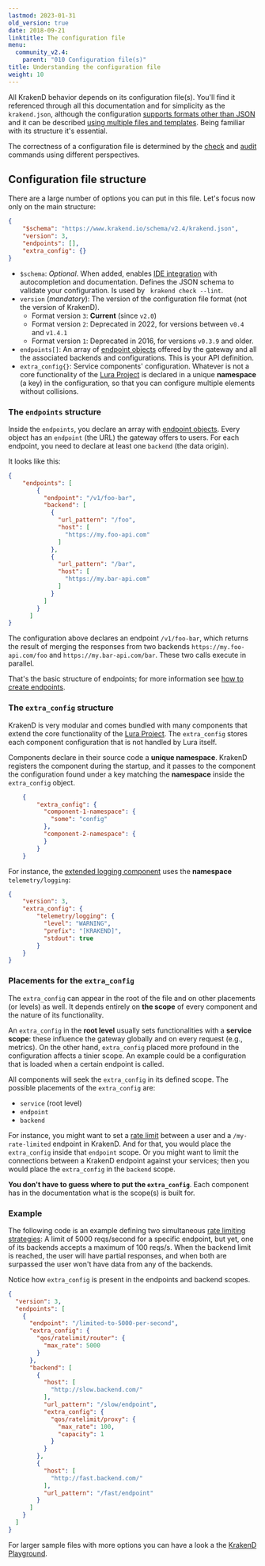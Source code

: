 ```yaml
---
lastmod: 2023-01-31
old_version: true
date: 2018-09-21
linktitle: The configuration file
menu:
  community_v2.4:
    parent: "010 Configuration file(s)"
title: Understanding the configuration file
weight: 10
---
```

All KrakenD behavior depends on its configuration file(s). You'll find it referenced through all this documentation and for simplicity as the `krakend.json`, although the configuration [supports formats other than JSON](/docs/v2.4/configuration/supported-formats/) and it can be described [using multiple files and templates](/docs/v2.4/configuration/flexible-config/). Being familiar with its structure it's essential.

The correctness of a configuration file is determined by the [check](/docs/v2.4/configuration/check/) and [audit](/docs/v2.4/configuration/audit/) commands using different perspectives.

## Configuration file structure
There are a large number of options you can put in this file. Let's focus now only on the main structure:
```json
{
    "$schema": "https://www.krakend.io/schema/v2.4/krakend.json",
    "version": 3,
    "endpoints": [],
    "extra_config": {}
}
```


- `$schema`: *Optional*. When added, enables [IDE integration](/docs/v2.4/developer/ide-integration/) with autocompletion and documentation. Defines the JSON schema to validate your configuration. Is used by ` krakend check --lint`.
- `version` (*mandatory*): The version of the configuration file format (not the version of KrakenD).
  - Format version `3`: **Current** (since `v2.0`)
  - Format version `2`: Deprecated in 2022, for versions between `v0.4` and `v1.4.1`
  - Format version `1`: Deprecated in 2016, for versions `v0.3.9` and older.
- `endpoints[]`: An array of [endpoint objects](/docs/v2.4/endpoints/) offered by the gateway and all the associated backends and configurations. This is your API definition.
- `extra_config{}`: Service components' configuration. Whatever is not a core functionality of the [Lura Project](https://luraproject.org) is declared in a unique **namespace** (a key) in the configuration, so that you can configure multiple elements without collisions.

### The `endpoints` structure
Inside the `endpoints`, you declare an array with [endpoint objects](/docs/v2.4/endpoints/). Every object has an `endpoint` (the URL) the gateway offers to users. For each endpoint, you need to declare at least one `backend` (the data origin).

It looks like this:

```json
{
    "endpoints": [
        {
          "endpoint": "/v1/foo-bar",
          "backend": [
            {
              "url_pattern": "/foo",
              "host": [
                "https://my.foo-api.com"
              ]
            },
            {
              "url_pattern": "/bar",
              "host": [
                "https://my.bar-api.com"
              ]
            }
          ]
        }
      ]
}
```

The configuration above declares an endpoint `/v1/foo-bar`, which returns the result of merging the responses from two backends `https://my.foo-api.com/foo` and `https://my.bar-api.com/bar`. These two calls execute in parallel.

That's the basic structure of endpoints; for more information see [how to create endpoints](/docs/v2.4/endpoints/).

### The `extra_config` structure
KrakenD is very modular and comes bundled with many components that extend the core functionality of the [Lura Project](https://luraproject.org). The `extra_config` stores each component configuration that is not handled by Lura itself.

Components declare in their source code a **unique namespace**. KrakenD registers the component during the startup, and it passes to the component the configuration found under a key matching the **namespace** inside the `extra_config` object.


```json
    {
        "extra_config": {
          "component-1-namespace": {
            "some": "config"
          },
          "component-2-namespace": {
          }
        }
    }
```

For instance, the [extended logging component](/docs/v2.4/logging/) uses the **namespace** `telemetry/logging`:

```json
{
    "version": 3,
    "extra_config": {
        "telemetry/logging": {
          "level": "WARNING",
          "prefix": "[KRAKEND]",
          "stdout": true
        }
    }
}
```

### Placements for the `extra_config`
The `extra_config` can appear in the root of the file and on other placements (or levels) as well. It depends entirely on **the scope** of every component and the nature of its functionality.

An `extra_config` in the **root level** usually sets functionalities with a **service scope**: these influence the gateway globally and on every request (e.g., metrics). On the other hand, `extra_config` placed more profound in the configuration affects a tinier scope. An example could be a configuration that is loaded when a certain endpoint is called.

All components will seek the `extra_config` in its defined scope. The possible placements of the `extra_config` are:

- `service` (root level)
- `endpoint`
- `backend`

For instance, you might want to set a [rate limit](/docs/v2.4/throttling/) between a user and a `/my-rate-limited` endpoint in KrakenD. And for that, you would place the `extra_config` inside that `endpoint` scope. Or you might want to limit the connections between a KrakenD endpoint against your services; then you would place the `extra_config` in the `backend` scope.

**You don't have to guess where to put the `extra_config`**. Each component has in the documentation what is the scope(s) is built for.

### Example
The following code is an example defining two simultaneous [rate limiting strategies](/docs/v2.4/throttling/): A limit of 5000 reqs/second for a specific endpoint, but yet, one of its backends accepts a maximum of 100 reqs/s. When the backend limit is reached, the user will have partial responses, and when both are surpassed the user won't have data from any of the backends.

Notice how `extra_config` is present in the endpoints and backend scopes.

```json
{
  "version": 3,
  "endpoints": [
    {
      "endpoint": "/limited-to-5000-per-second",
      "extra_config": {
        "qos/ratelimit/router": {
          "max_rate": 5000
        }
      },
      "backend": [
        {
          "host": [
            "http://slow.backend.com/"
          ],
          "url_pattern": "/slow/endpoint",
          "extra_config": {
            "qos/ratelimit/proxy": {
              "max_rate": 100,
              "capacity": 1
            }
          }
        },
        {
          "host": [
            "http://fast.backend.com/"
          ],
          "url_pattern": "/fast/endpoint"
        }
      ]
    }
  ]
}
```

For larger sample files with more options you can have a look a the [KrakenD Playground](/docs/v2.4/overview/playground/).
